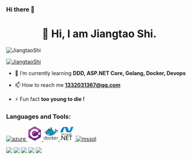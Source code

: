 ### Hi there 👋



<h1 align="center">🌱  Hi, I am Jiangtao Shi.   
</h1>

<p align="left"> <img src="https://komarev.com/ghpvc/?username=JiangtaoShi&label=Profile%20views&color=0e75b6&style=flat" alt="JiangtaoShi" /> </p>
<p align="left"> <a href="https://github.com/ryo-ma/github-profile-trophy"><img src="https://github-profile-trophy.vercel.app/?username=JiangtaoShi" alt="JiangtaoShi" /></a> </p>

- 🌱 I’m currently learning **DDD, ASP.NET Core, Golang, Docker, Devops**

- 📫 How to reach me **1332031367@qq.com**

- ⚡ Fun fact **too young to die !**


<h3 align="left">Languages and Tools:</h3>
<p align="left"> <a href="https://azure.microsoft.com/en-in/" target="_blank"> <img src="https://www.vectorlogo.zone/logos/microsoft_azure/microsoft_azure-icon.svg" alt="azure" width="40" height="40"/> </a> <a href="https://www.w3schools.com/cs/" target="_blank"> <img src="https://raw.githubusercontent.com/devicons/devicon/master/icons/csharp/csharp-original.svg" alt="csharp" width="40" height="40"/> </a> <a href="https://www.docker.com/" target="_blank"> <img src="https://raw.githubusercontent.com/devicons/devicon/master/icons/docker/docker-original-wordmark.svg" alt="docker" width="40" height="40"/> </a> <a href="https://dotnet.microsoft.com/" target="_blank"> <img src="https://raw.githubusercontent.com/devicons/devicon/master/icons/dot-net/dot-net-original-wordmark.svg" alt="dotnet" width="40" height="40"/> </a> <a href="https://www.microsoft.com/en-us/sql-server" target="_blank"> <img src="https://www.svgrepo.com/show/303229/microsoft-sql-server-logo.svg" alt="mssql" width="40" height="40"/> </a> </p>

![](https://github-profile-summary-cards.vercel.app/api/cards/profile-details?username=JiangtaoShi&theme=github)
![](https://github-profile-summary-cards.vercel.app/api/cards/repos-per-language?username=JiangtaoShi&theme=github)
![](https://github-profile-summary-cards.vercel.app/api/cards/most-commit-language?username=JiangtaoShi&theme=github)
![](https://github-profile-summary-cards.vercel.app/api/cards/stats?username=JiangtaoShi&theme=github)
![](https://github-profile-summary-cards.vercel.app/api/cards/productive-time?username=JiangtaoShi&theme=github)


 






<!--
**JiangtaoShi/JiangtaoShi** is a ✨ _special_ ✨ repository because its `README.md` (this file) appears on your GitHub profile.

Here are some ideas to get you started:

- 🔭 I’m currently working on ...
- 🌱 I’m currently learning ...
- 👯 I’m looking to collaborate on ...
- 🤔 I’m looking for help with ...
- 💬 Ask me about ...
- 📫 How to reach me: ...
- 😄 Pronouns: ...
- ⚡ Fun fact: ...
-->



  
